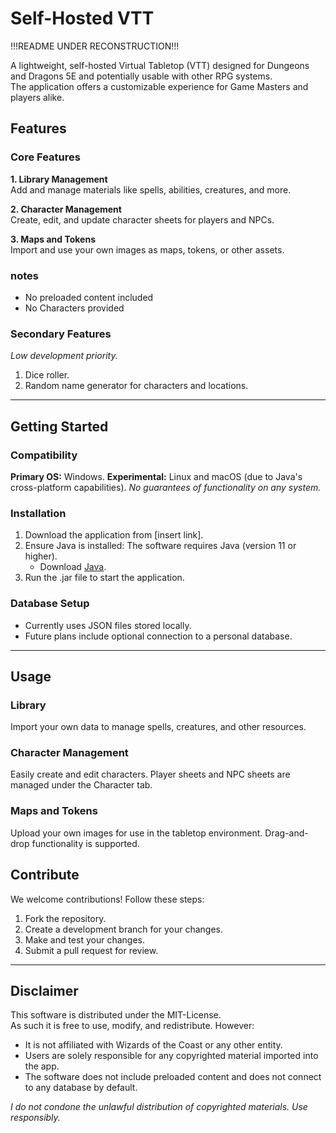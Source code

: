 # Self-Hosted VTT

!!!README UNDER RECONSTRUCTION!!!

A lightweight, self-hosted Virtual Tabletop (VTT) designed for Dungeons and Dragons 5E and potentially usable with other RPG systems.  
The application offers a customizable experience for Game Masters and players alike.

## Features

### Core Features

**1. Library Management**  
Add and manage materials like spells, abilities, creatures, and more.

**2. Character Management**  
Create, edit, and update character sheets for players and NPCs.

**3. Maps and Tokens**  
Import and use your own images as maps, tokens, or other assets.

### notes

- No preloaded content included
- No Characters provided

### Secondary Features

*Low development priority.*

1. Dice roller.
2. Random name generator for characters and locations.

------------------------------------------------------

## Getting Started

### Compatibility

**Primary OS:** Windows.
**Experimental:** Linux and macOS (due to Java's cross-platform capabilities).
*No guarantees of functionality on any system.*

### Installation

1. Download the application from [insert link].
2. Ensure Java is installed: The software requires Java (version 11 or higher).
    - Download [Java](https://www.oracle.com/java/technologies/downloads/?er=221886).
3. Run the .jar file to start the application.

### Database Setup

- Currently uses JSON files stored locally.
- Future plans include optional connection to a personal database.

------------------------------------------------------

## Usage

### Library

Import your own data to manage spells, creatures, and other resources.

### Character Management

Easily create and edit characters. Player sheets and NPC sheets are managed under the Character tab.

### Maps and Tokens

Upload your own images for use in the tabletop environment. Drag-and-drop functionality is supported.

## Contribute

We welcome contributions! Follow these steps:

1. Fork the repository.
2. Create a development branch for your changes.
3. Make and test your changes.
4. Submit a pull request for review.

------------------------------------------------------

## Disclaimer

This software is distributed under the MIT-License.  
As such it is free to use, modify, and redistribute. However:

- It is not affiliated with Wizards of the Coast or any other entity.
- Users are solely responsible for any copyrighted material imported into the app.
- The software does not include preloaded content and does not connect to any database by default.

*I do not condone the unlawful distribution of copyrighted materials. Use responsibly.*
